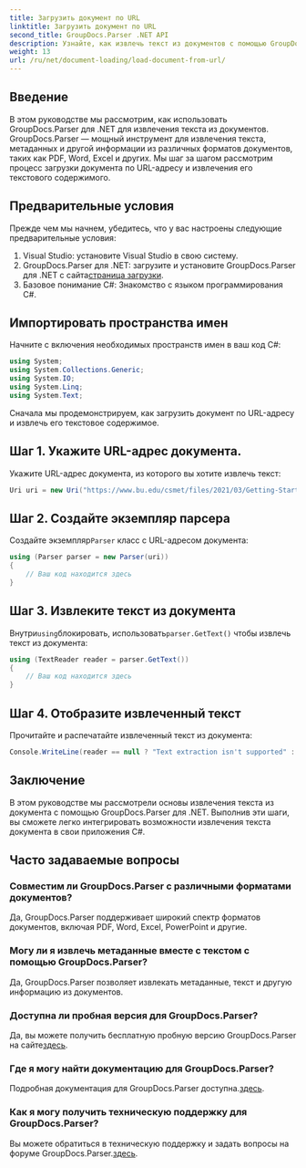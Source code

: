 ```yaml
---
title: Загрузить документ по URL
linktitle: Загрузить документ по URL
second_title: GroupDocs.Parser .NET API
description: Узнайте, как извлечь текст из документов с помощью GroupDocs.Parser для .NET. В этом руководстве рассматривается пошаговая загрузка документа по URL-адресу и извлечение текста.
weight: 13
url: /ru/net/document-loading/load-document-from-url/
---
```

## Введение
В этом руководстве мы рассмотрим, как использовать GroupDocs.Parser для .NET для извлечения текста из документов. GroupDocs.Parser — мощный инструмент для извлечения текста, метаданных и другой информации из различных форматов документов, таких как PDF, Word, Excel и других. Мы шаг за шагом рассмотрим процесс загрузки документа по URL-адресу и извлечения его текстового содержимого.
## Предварительные условия
Прежде чем мы начнем, убедитесь, что у вас настроены следующие предварительные условия:
1. Visual Studio: установите Visual Studio в свою систему.
2.  GroupDocs.Parser для .NET: загрузите и установите GroupDocs.Parser для .NET с сайта[страница загрузки](https://releases.groupdocs.com/parser/net/).
3. Базовое понимание C#: Знакомство с языком программирования C#.

## Импортировать пространства имен
Начните с включения необходимых пространств имен в ваш код C#:
```csharp
using System;
using System.Collections.Generic;
using System.IO;
using System.Linq;
using System.Text;
```

Сначала мы продемонстрируем, как загрузить документ по URL-адресу и извлечь его текстовое содержимое.
## Шаг 1. Укажите URL-адрес документа.
Укажите URL-адрес документа, из которого вы хотите извлечь текст:
```csharp
Uri uri = new Uri("https://www.bu.edu/csmet/files/2021/03/Getting-Started-with-SQLite.pdf");
```
## Шаг 2. Создайте экземпляр парсера
 Создайте экземпляр`Parser` класс с URL-адресом документа:
```csharp
using (Parser parser = new Parser(uri))
{
    // Ваш код находится здесь
}
```
## Шаг 3. Извлеките текст из документа
 Внутри`using`блокировать, использовать`parser.GetText()` чтобы извлечь текст из документа:
```csharp
using (TextReader reader = parser.GetText())
{
    // Ваш код находится здесь
}
```
## Шаг 4. Отобразите извлеченный текст
Прочитайте и распечатайте извлеченный текст из документа:
```csharp
Console.WriteLine(reader == null ? "Text extraction isn't supported" : reader.ReadToEnd());
```

## Заключение
В этом руководстве мы рассмотрели основы извлечения текста из документа с помощью GroupDocs.Parser для .NET. Выполнив эти шаги, вы сможете легко интегрировать возможности извлечения текста документа в свои приложения C#.

## Часто задаваемые вопросы
### Совместим ли GroupDocs.Parser с различными форматами документов?
Да, GroupDocs.Parser поддерживает широкий спектр форматов документов, включая PDF, Word, Excel, PowerPoint и другие.
### Могу ли я извлечь метаданные вместе с текстом с помощью GroupDocs.Parser?
Да, GroupDocs.Parser позволяет извлекать метаданные, текст и другую информацию из документов.
### Доступна ли пробная версия для GroupDocs.Parser?
 Да, вы можете получить бесплатную пробную версию GroupDocs.Parser на сайте[здесь](https://releases.groupdocs.com/).
### Где я могу найти документацию для GroupDocs.Parser?
 Подробная документация для GroupDocs.Parser доступна.[здесь](https://tutorials.groupdocs.com/parser/net/).
### Как я могу получить техническую поддержку для GroupDocs.Parser?
Вы можете обратиться в техническую поддержку и задать вопросы на форуме GroupDocs.Parser.[здесь](https://forum.groupdocs.com/c/parser/17).
